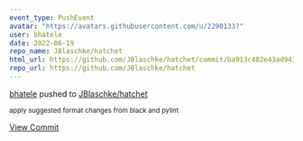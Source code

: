 ```yaml
---
event_type: PushEvent
avatar: "https://avatars.githubusercontent.com/u/2290133?"
user: bhatele
date: 2022-06-19
repo_name: JBlaschke/hatchet
html_url: https://github.com/JBlaschke/hatchet/commit/ba913c482e43ad941cb92a4cbcf2cda12db1b500
repo_url: https://github.com/JBlaschke/hatchet
---
```


<a href='https://github.com/bhatele' target='_blank'>bhatele</a> pushed to <a href='https://github.com/JBlaschke/hatchet' target='_blank'>JBlaschke/hatchet</a>

<small>apply suggested format changes from black and pylint</small>

<a href='https://github.com/JBlaschke/hatchet/commit/ba913c482e43ad941cb92a4cbcf2cda12db1b500' target='_blank'>View Commit</a>